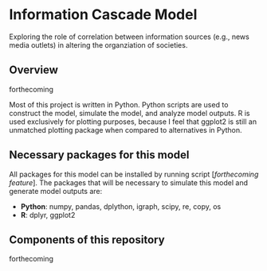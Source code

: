 # Information Cascade Model 
Exploring the role of correlation between information sources (e.g., news media outlets) in altering the organziation of societies. 

## Overview
forthecoming

Most of this project is written in Python. Python scripts are used to construct the model, simulate the model, and analyze model outputs. R is used exclusively for plotting purposes, because I feel that ggplot2 is still an unmatched plotting package when compared to alternatives in Python.

## Necessary packages for this model
All packages for this model can be installed by running script [*forthecoming feature*]. The packages that will be necessary to simulate this model and generate model outputs are:

* **Python**: numpy, pandas, dplython, igraph, scipy, re, copy, os
* **R**: dplyr, ggplot2

## Components of this repository
forthecoming